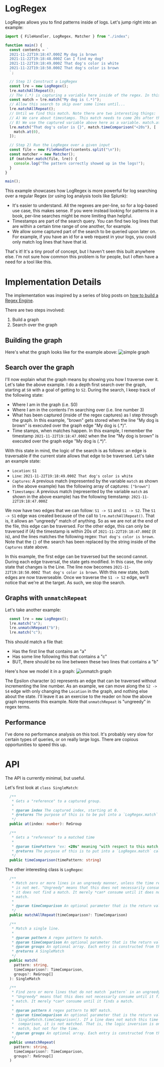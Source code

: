 # LogRegex

LogRegex allows you to find patterns inside of logs. Let's jump right into an example:

```typescript
import { FileHandler, LogRegex, Matcher } from "./index";

function main() {
  const contents = `
  2021-11-22T19:18:47.000Z My dog is brown
  2021-11-22T19:18:48.000Z Can I find my dog?
  2021-11-22T19:18:49.000Z That dog's color is white
  2021-11-22T19:18:50.000Z That dog's color is brown
  `;

  // Step 1) Construct a LogRegex
  const lre = new LogRegex();
  lre.matchAllRepeat();
  // The (.*) is capturing a variable here inside of the regex. In this example "brown" will be captured.
  const match = lre.match("My dog is (.*)");
  // Allow this search to skip over some lines until...
  lre.matchAllRepeat();
  // Until we find this match. Note there are two interesting things:
  // A) We care about timestamps. This match needs to come 20s after the "My dog is" search.
  // B) We use the captured variable above here as a variable. match.at(0) means the first captured part of the regex.
  lre.match("That dog's color is {}", match.timeComparison("<20s"), [
    match.at(0),
  ]);

  // Step 2) Run the LogRegex over a given input
  const file = new FileHandler(contents.split("\n"));
  const matcher = new Matcher();
  if (matcher.match(file, lre)) {
    console.log("The pattern correctly showed up in the logs!");
  }
}

main();
```

This example showcases how LogRegex is more powerful for log searching over a regular Regex (or using log analysis tools like Splunk):

- It's easier to understand. All the regexes are per-line, so for a log-based use case, this makes sense. If you were instead looking for patterns in a book, per-line searches might be more limiting than helpful.
- Timestamps are part of the search query. You can find two log lines that are within a certain time range of one another, for example.
- We allow some captured part of the search to be queried upon later on. For example, if you have an id for a web request in your logs, you could only match log lines that have that id.


That's it! It's a tiny proof of concept, but I haven't seen this built anywhere else. I'm not sure how common this problem is for people, but I often have a need for a tool like this.


# Implementation Details
The implementation was inspired by a series of blog posts on [how to build a Regex Engine](https://kean.blog/post/lets-build-regex).

There are two steps involved:
1) Build a graph
2) Search over the graph

## Building the graph

Here's what the graph looks like for the example above:
![simple graph](./simple_graph.png)


## Search over the graph
I'll now explain what the graph means by showing you how I traverse over it. Let's take the above example. I do a depth first search over the graph, starting at `S0` with a goal of getting to `S2`. During the search, I keep track of the following state:

- Where I am in the graph (i.e. S0)
- Where I am in the contents I'm searching over (i.e. line number 3)
- What has been captured (inside of the regex captures) as I step through the graph. In this example, "brown" gets stored when the line "My dog is brown" is executed over the graph edge "My dog is (.*)".
- Time stamps, when matches happen. In this example, I remember the timestamp `2021-11-22T19:18:47.000Z` when the line "My dog is brown" is executed over the graph edge "My dog is (.*)".

With this state in mind, the logic of the search is as follows: an edge is traversable if the current state allows that edge to be traversed. Let's take an example state:

- `Location`: `S1`
- `Line`: `2021-11-22T19:18:49.000Z That dog's color is white`
- `Captures`: A previous match (represented by the variable `match` as shown in the above example) has the following array of captures: `["brown"]`
- `Timestamps`: A previous match (represented by the variable `match` as shown in the above example) has the following tiemstamp: `2021-11-22T19:18:47.000Z`

We now have two edges that we can follow: `S1 -> S1` and `S1 -> S2`. The `S1 -> S1` edge was created because of the call to `lre.matchAllRepeat()`. That is, it allows an "ungreedy" match of anything. So as we are not at the end of the file, this edge can be traversed. For the other edge, this can only be traversed if (A) the timestamp is within 20s of `2021-11-22T19:18:47.000Z` (it is), and the lines matches the following regex: `That dog's color is brown`. Note that the `{}` of the search has been replaced by the string inside of the `Captures` state above.

In this example, the first edge can be traversed but the second cannot. During each edge traversal, the state gets modified. In this case, the only state that changes is the Line. The line now becomes `2021-11-22T19:18:50.000Z That dog's color is brown`. With this new state, both edges are now traverseable. Once we traverse the `S1 -> S2` edge, we'll notice that we're at the target. As such, we stop the search.

## Graphs with `unmatchRepeat`
Let's take another example:
```typescript
  const lre = new LogRegex();
  lre.match("a");
  lre.unmatchRepeat("b");
  lre.match("c");
```
This should match a file that:

- Has the first line that contains an "a"
- Has some line following this that contains a "c"
- BUT, there should be no line between these two lines that contains a "b"

Here's how we model it in a graph:
![unmatch graph](./unmatch_graph.png)


The Epsilon character (ε) represents an edge that can be traversed without incrementing the line number. As an example, we can move along the `S2 -> S4` edge with only changing the `Location` in the graph, and nothing else about the state. I'll leave it as an exercise to the reader on how the above graph represents this example. Note that `unmatchRepeat` is "ungreedy" in regex terms.

## Performance
I've done no performance analysis on this tool. It's probably very slow for certain types of queries, or on really large logs. There are copious opportunities to speed this up.

# API
The API is currently minimal, but useful. 

Let's first look at `class SingleMatch`:
```typescript
  /**
   * Gets a "reference" to a captured group.
   *
   * @param index The captured index, starting at 0.
   * @returns The purpose of this is to be put into a `LogRegex.match` call.
   */
  public at(index: number): ReGroup
```
```typescript
  /**
   * Gets a "reference" to a matched time
   *
   * @param timePattern "ex: <20s" meaning "with respect to this match, match another line that is within 20s". Only seconds are supported. Only < and > are supported.
   * @returns The purpose of this is to put into a `LogRegex.match` call.
   */
  public timeComparison(timePattern: string)
```

The other interesting class is `LogRegex`:
```typescript
  /**
   * Match zero or more lines in an ungreedy manner, unless the time requirement
   * is not met. "Ungreedy" means that this does not necessarily consume until
   * it does not find a match. It merely *can* consume until it does not find a
   * match.
   *
   * @param timeComparison An optional parameter that is the return value of SingleMatch.timeComparison()
   */
  public matchAllRepeat(timeComparison?: TimeComparison)
```
```typescript
  /**
   * Match a single line.
   *
   * @param pattern A regex pattern to match.
   * @param timeComparison An optional parameter that is the return value of SingleMatch.timeComparison()
   * @param groups An optional array. Each entry is constructed from the return value of SingleMatch.at()
   * @returns A SingleMatch
   */
  public match(
    pattern: string,
    timeComparison?: TimeComparison,
    groups?: ReGroup[]
  ): SingleMatch
```
```typescript
  /**
   * Find zero or more lines that do not match `pattern` in an ungreedy manner.
   * "Ungreedy" means that this does not necessarly consume until it finds a
   * match. It merely *can* consume until it finds a match.
   *
   * @param pattern A regex pattern to NOT match.
   * @param timeComparison An optional parameter that is the return value of
   *  SingleMatch.timeComparison(). If a line does not match this time
   *  comparison, it is not matched. That is, the logic inversion is only for the
   *  match, but not for the time.
   * @param groups An optional array. Each entry is constructed from the return value of SingleMatch.at()
   */
  public unmatchRepeat(
    pattern: string,
    timeComparison?: TimeComparison,
    groups?: ReGroup[]
  )
```
